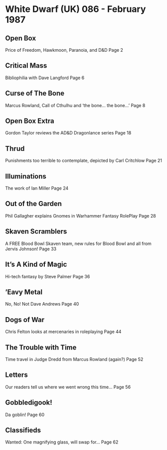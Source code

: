 # White Dwarf (UK) 086 - February 1987
## Open Box
Price of Freedom, Hawkmoon, Paranoia, and D&D  Page 2

## Critical Mass
Bibliophilia with Dave Langford  Page 6

## Curse of The Bone
Marcus Rowland, Call of Cthulhu and ‘the bone... the bone...’ Page 8

## Open Box Extra
Gordon Taylor reviews the AD&D Dragonlance series  Page 18

## Thrud
Punishments too terrible to contemplate, depicted by Carl Critchlow  Page 21

## Illuminations
The work of Ian Miller  Page 24

## Out of the Garden
Phil Gallagher explains Gnomes in Warhammer Fantasy RolePlay  Page 28

## Skaven Scramblers
A FREE Blood Bowl Skaven team, new rules for Blood Bowl and all from Jervis Johnson!  Page 33

## It’s A Kind of Magic
Hi-tech fantasy by Steve Palmer  Page 36

## ’Eavy Metal
No, No! Not Dave Andrews  Page 40

## Dogs of War
Chris Felton looks at mercenaries in roleplaying  Page 44

## The Trouble with Time
Time travel in Judge Dredd from Marcus Rowland (again?)  Page 52

## Letters
Our readers tell us where we went wrong this time...  Page 56

## Gobbledigook!
Da goblin!  Page 60

## Classifieds
Wanted: One magnifying glass, will swap for...  Page 62
